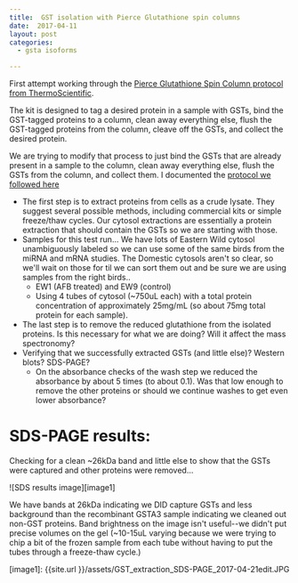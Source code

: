 ```yaml
---
title:  GST isolation with Pierce Glutathione spin columns
date:  2017-04-11
layout: post
categories:
  - gsta isoforms

---
```

First attempt working through the [Pierce Glutathione Spin Column protocol from ThermoScientific][1].

The kit is designed to tag a desired protein in a sample with GSTs, bind the GST-tagged proteins to a column, clean away everything else, flush the GST-tagged proteins from the column, cleave off the GSTs, and collect the desired protein.

We are trying to modify that process to just bind the GSTs that are already present in a sample to the column, clean away everything else, flush the GSTs from the column, and collect them. I documented the [protocol we followed here][2]

  * The first step is to extract proteins from cells as a crude lysate. They suggest several possible methods, including commercial kits or simple freeze/thaw cycles. Our cytosol extractions are essentially a protein extraction that should contain the GSTs so we are starting with those.
  * Samples for this test run... We have lots of Eastern Wild cytosol unambiguously labeled so we can use some of the same birds from the miRNA and mRNA studies. The Domestic cytosols aren't so clear, so we'll wait on those for til we can sort them out and be sure we are using samples from the right birds..
    * EW1 (AFB treated) and EW9 (control)
    * Using 4 tubes of cytosol (~750uL each) with a total protein concentration of approximately 25mg/mL (so about 75mg total protein for each sample).
  * The last step is to remove the reduced glutathione from the isolated proteins. Is this necessary for what we are doing? Will it affect the mass spectronomy?
  * Verifying that we successfully extracted GSTs (and little else)? Western blots? SDS-PAGE?
    * On the absorbance checks of the wash step we reduced the absorbance by about 5 times (to about 0.1). Was that low enough to remove the other proteins or should we continue washes to get even lower absorbance?

# SDS-PAGE results:

Checking for a clean ~26kDa band and little else to show that the GSTs were captured and other proteins were removed...

![SDS results image][image1]

We have bands at 26kDa indicating we DID capture GSTs and less background than the recombinant GSTA3 sample indicating we cleaned out non-GST proteins. Band brightness on the image isn't useful--we didn't put precise volumes on the gel (~10-15uL varying because we were trying to chip a bit of the frozen sample from each tube without having to put the tubes through a freeze-thaw cycle.)

[1]: https://drive.google.com/file/d/0B0DnkQIRAeIINWhaXzIzN2hkTFE/view?usp=sharing
[2]: https://drive.google.com/open?id=1G8fhYLR94R9xw4rQQ-DeS5o0aTYLqgB8tXIOPKq6_vs
[image1]: {{site.url }}/assets/GST_extraction_SDS-PAGE_2017-04-21edit.JPG
